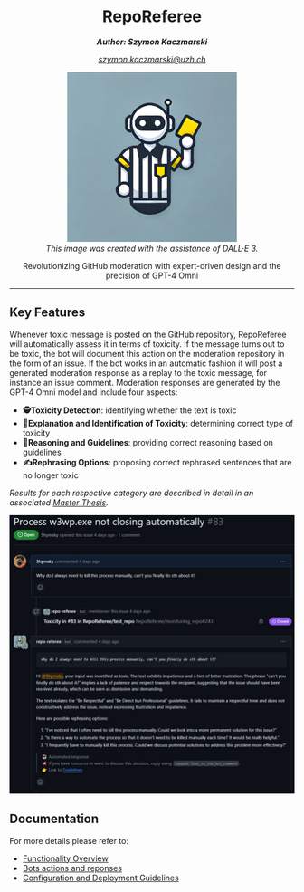<h1 align="center">RepoReferee</h1>
<p align="center"><b><i>Author: Szymon Kaczmarski</i></b></p>
<p align="center"><i><a href="mailto:szymon.kaczmarski@uzh.ch">szymon.kaczmarski@uzh.ch</a></i></p>
<p align="center">
    <img src="./docs/img/RepoReferee_logo.jpg" alt="Bot Logo" width="300" height="300">
    <br>
    <em>This image was created with the assistance of DALL·E 3.</em>
</p>
<p align="center">Revolutionizing GitHub moderation with expert-driven design and the precision of GPT-4 Omni<p>

---

## Key Features

Whenever toxic message is posted on the GitHub repository, RepoReferee will automatically assess it in terms of toxicity. If the message turns out to be toxic, the bot will document this action on the moderation repository in the form of an issue.
If the bot works in an automatic fashion it will post a generated moderation response as a replay to the toxic message, for instance an issue comment.
Moderation responses are generated by the GPT-4 Omni model and include four aspects:

- <b>🕵️Toxicity Detection</b>: identifying whether the text is toxic
- <b>🧐Explanation and Identification of Toxicity</b>: determining correct type of toxicity
- <b>📜Reasoning and Guidelines</b>: providing correct reasoning based on guidelines
- <b>✍️Rephrasing Options</b>: proposing correct rephrased sentences that are no longer toxic

_Results for each respective category are described in detail in an associated [Master Thesis](https://gitlab.uzh.ch/szymon.kaczmarski/reporeferee-replication-package/)._

  ![Mod Issue](./docs/img/toxic_issue_closed.jpg)

## Documentation

For more details please refer to:
- [Functionality Overview](./docs/1_functionality_overview.md)
- [Bots actions and reponses](./docs/2_bot_actions_and_responses.md)
- [Configuration and Deployment Guidelines](./docs/3_setup_and_deployment.md)

